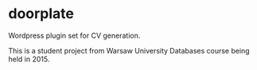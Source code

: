 # doorplate
Wordpress plugin set for CV generation.

This is a student project from Warsaw University Databases course being held in 2015.
